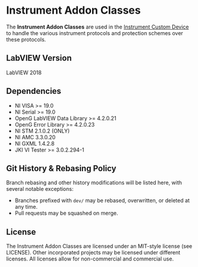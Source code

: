 # Instrument Addon Classes

The **Instrument Addon Classes** are used in the [Instrument Custom Device](https://github.com/ni/niveristand-instrument-addon-custom-device) to handle the various instrument protocols and protection schemes over these protocols.

## LabVIEW Version

LabVIEW 2018

## Dependencies

- NI VISA >= 19.0
- NI Serial >= 19.0
- OpenG LabVIEW Data Library >= 4.2.0.21
- OpenG Error Library >= 4.2.0.23
- NI STM 2.1.0.2 (ONLY)
- NI AMC 3.3.0.20
- NI GXML 1.4.2.8
- JKI VI Tester >= 3.0.2.294-1

## Git History & Rebasing Policy

Branch rebasing and other history modifications will be listed here, with several notable exceptions:
- Branches prefixed with `dev/` may be rebased, overwritten, or deleted at any time.
- Pull requests may be squashed on merge.

## License
The Instrument Addon Classes are licensed under an MIT-style license (see LICENSE). Other incorporated projects may be licensed under different licenses. All licenses allow for non-commercial and commercial use.
